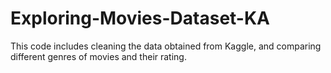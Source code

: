 # Exploring-Movies-Dataset-KA

This code includes cleaning the data obtained from Kaggle, and comparing different genres of movies and their rating.
